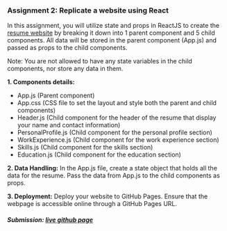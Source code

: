 ### Assignment 2: Replicate a website using React

In this assignment, you will utilize state and props in ReactJS to create the [resume website](https://github.com/user-attachments/files/17061374/Assignment.1.Sample.1.pdf) by breaking it down into 1 parent component and 5 child components. All data will be stored in the parent component (App.js) and passed as props to the child components.

Note: You are not allowed to have any state variables in the child components, nor store any data in them.

**1. Components details:**

- App.js (Parent component)
- App.css (CSS file to set the layout and style both the parent and child components)
- Header.js (Child component for the header of the resume that display your name and contact information)
- PersonalProfile.js (Child component for the personal profile section)
- WorkExperience.js (Child component for the work experience section)
- Skills.js (Child component for the skills section)
- Education.js (Child component for the education section)

**2. Data Handling:**
   In the App.js file, create a state object that holds all the data for the resume.
   Pass the data from App.js to the child components as props.
   
**3. Deployment:** Deploy your website to GitHub Pages. Ensure that the webpage is accessible online through a GitHub Pages URL.

##### Submission: [live github page](https://katherinj.github.io/CS450DataVisualization/assignment2)
